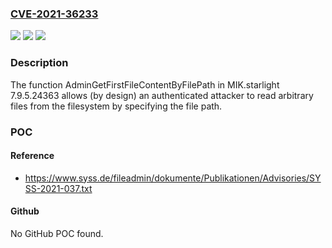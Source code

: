 ### [CVE-2021-36233](https://cve.mitre.org/cgi-bin/cvename.cgi?name=CVE-2021-36233)
![](https://img.shields.io/static/v1?label=Product&message=n%2Fa&color=blue)
![](https://img.shields.io/static/v1?label=Version&message=n%2Fa&color=blue)
![](https://img.shields.io/static/v1?label=Vulnerability&message=n%2Fa&color=brighgreen)

### Description

The function AdminGetFirstFileContentByFilePath in MIK.starlight 7.9.5.24363 allows (by design) an authenticated attacker to read arbitrary files from the filesystem by specifying the file path.

### POC

#### Reference
- https://www.syss.de/fileadmin/dokumente/Publikationen/Advisories/SYSS-2021-037.txt

#### Github
No GitHub POC found.

